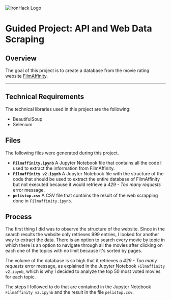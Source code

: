 ![IronHack Logo](https://s3-eu-west-1.amazonaws.com/ih-materials/uploads/upload_d5c5793015fec3be28a63c4fa3dd4d55.png)

# Guided Project: API and Web Data Scraping

## Overview

The goal of this project is to create a database from the movie rating website [FilmAffinity](https://www.filmaffinity.com/).

---

## Technical Requirements

The technical libraries used in this project are the following:

* BeautifulSoup
* Selenium

## Files

The following files were generated during this project.

* **``Filmaffinity.ipynb``** A Jupyter Notebook file that contains all the code I used to extract the information from FilmAffinity.
* **``Filmaffinity v2.ipynb``** A Jupyter Notebook file with the structure of the code that should be used to extract the entire database of FilmAffinity but not executed because it would retrieve a *429 - Too many requests* error message.
* **``pelistop.csv``** A CSV file that contains the result of the web scrapping done in ``Filmaffinity.ipynb``.

## Process

The first thing I did was to observe the structure of the website. Since in the search results the website only retrieves 999 entries, I looked for another way to extract the data. There is an option to search every movie [by topic](https://www.filmaffinity.com/es/topics.php) in which there is an option to navigate through all the movies after clicking on each one of the topics with no limit because it's sorted by pages.

The volume of the database is so high that it retrieves a *429 - Too many requests* error message, as explained in the Jupyter Notebook ``Filmaffinity v2.ipynb``, which is why I decided to analyze the top 50 most voted movies for each topic.

The steps I followed to do that are contained in the Jupyter Notebook ``Filmaffinity v2.ipynb`` and the result in the file ``pelistop.csv``.

